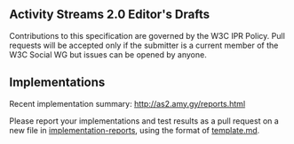 ## Activity Streams 2.0 Editor's Drafts

Contributions to this specification are governed by the W3C 
IPR Policy. Pull requests will be accepted only if the 
submitter is a current member of the W3C Social WG but 
issues can be opened by anyone.

## Implementations

Recent implementation summary: http://as2.amy.gy/reports.html

Please report your implementations and test results as a pull request on a new file in [implementation-reports](https://github.com/w3c/activitystreams/tree/master/implementation-reports), using the format of [template.md](https://github.com/w3c/activitystreams/blob/master/implementation-reports/template.md).
